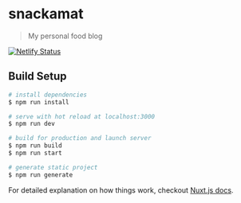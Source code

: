 # snackamat

> My personal food blog

[![Netlify Status](https://api.netlify.com/api/v1/badges/bb05dd56-472a-43cc-8578-8fe8cf35f51c/deploy-status)](https://app.netlify.com/sites/competent-jepsen-29800a/deploys)

## Build Setup

```bash
# install dependencies
$ npm run install

# serve with hot reload at localhost:3000
$ npm run dev

# build for production and launch server
$ npm run build
$ npm run start

# generate static project
$ npm run generate
```

For detailed explanation on how things work, checkout [Nuxt.js docs](https://nuxtjs.org).
